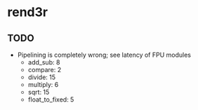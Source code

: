 # rend3r

## TODO
- Pipelining is completely wrong; see latency of FPU modules
  - add_sub: 8
  - compare: 2
  - divide: 15
  - multiply: 6
  - sqrt: 15
  - float_to_fixed: 5
